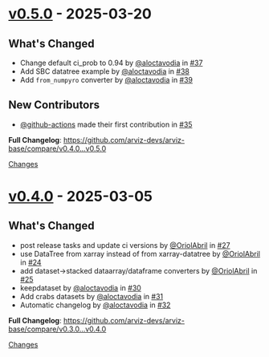 <a id="v0.5.0"></a>
# [v0.5.0](https://github.com/arviz-devs/arviz-base/releases/tag/v0.5.0) - 2025-03-20

## What's Changed
* Change default ci_prob to 0.94 by [@aloctavodia](https://github.com/aloctavodia) in [#37](https://github.com/arviz-devs/arviz-base/pull/37)
* Add SBC datatree example by [@aloctavodia](https://github.com/aloctavodia) in [#38](https://github.com/arviz-devs/arviz-base/pull/38)
* Add `from_numpyro` converter by [@aloctavodia](https://github.com/aloctavodia) in [#39](https://github.com/arviz-devs/arviz-base/pull/39)


## New Contributors
* [@github-actions](https://github.com/github-actions) made their first contribution in [#35](https://github.com/arviz-devs/arviz-base/pull/35)

**Full Changelog**: https://github.com/arviz-devs/arviz-base/compare/v0.4.0...v0.5.0

[Changes][v0.5.0]


<a id="v0.4.0"></a>
# [v0.4.0](https://github.com/arviz-devs/arviz-base/releases/tag/v0.4.0) - 2025-03-05

## What's Changed
* post release tasks and update ci versions by [@OriolAbril](https://github.com/OriolAbril) in [#27](https://github.com/arviz-devs/arviz-base/pull/27)
* use DataTree from xarray instead of from xarray-datatree by [@OriolAbril](https://github.com/OriolAbril) in [#24](https://github.com/arviz-devs/arviz-base/pull/24)
* add dataset->stacked dataarray/dataframe converters by [@OriolAbril](https://github.com/OriolAbril) in [#25](https://github.com/arviz-devs/arviz-base/pull/25)
* keepdataset by [@aloctavodia](https://github.com/aloctavodia) in [#30](https://github.com/arviz-devs/arviz-base/pull/30)
* Add crabs datasets by [@aloctavodia](https://github.com/aloctavodia) in [#31](https://github.com/arviz-devs/arviz-base/pull/31)
* Automatic changelog by [@aloctavodia](https://github.com/aloctavodia) in [#32](https://github.com/arviz-devs/arviz-base/pull/32)



**Full Changelog**: https://github.com/arviz-devs/arviz-base/compare/v0.3.0...v0.4.0

[Changes][v0.4.0]


[v0.5.0]: https://github.com/arviz-devs/arviz-base/compare/v0.4.0...v0.5.0
[v0.4.0]: https://github.com/arviz-devs/arviz-base/tree/v0.4.0

<!-- Generated by https://github.com/rhysd/changelog-from-release v3.9.0 -->
